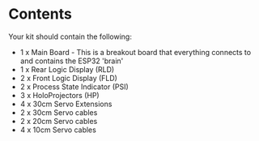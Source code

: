 # Contents

Your kit should contain the following:

* 1 x Main Board - This is a breakout board that everything connects to and contains the ESP32 'brain'
* 1 x Rear Logic Display (RLD)
* 2 x Front Logic Display (FLD)
* 2 x Process State Indicator (PSI)
* 3 x HoloProjectors (HP)
* 4 x 30cm Servo Extensions
* 2 x 30cm Servo cables
* 2 x 20cm Servo cables
* 4 x 10cm Servo cables

<figure><img src="https://r2djp.co.uk/wp-content/uploads/2025/05/PXL_20240906_160041406-scaled-e1746200255207.jpg" alt=""><figcaption></figcaption></figure>

